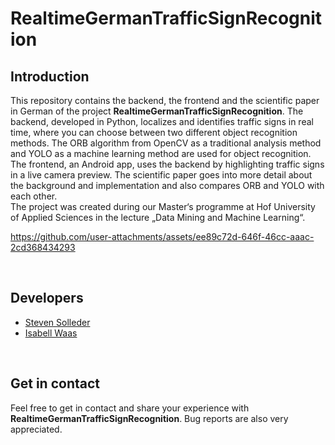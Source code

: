 # RealtimeGermanTrafficSignRecognition

## Introduction
This repository contains the backend, the frontend and the scientific paper in German of the project **RealtimeGermanTrafficSignRecognition**. The backend, developed in Python, localizes and identifies traffic signs in real time, where you can choose between two different object recognition methods. The ORB algorithm from OpenCV as a traditional analysis method and YOLO as a machine learning method are used for object recognition. The frontend, an Android app, uses the backend by highlighting traffic signs in a live camera preview. The scientific paper goes into more detail about the background and implementation and also compares ORB and YOLO with each other.
<br>
The project was created during our Master‘s programme at Hof University of Applied Sciences in the lecture „Data Mining and Machine Learning“.
<br>

https://github.com/user-attachments/assets/ee89c72d-646f-46cc-aaac-2cd368434293

<br>

## Developers
- [Steven Solleder](https://github.com/stevensolleder)
- [Isabell Waas](https://github.com/isabellwaas)
<br>

## Get in contact
Feel free to get in contact and share your experience with **RealtimeGermanTrafficSignRecognition**. Bug reports are also very appreciated.
